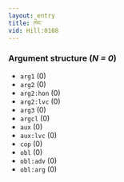 ```yaml
---
layout: entry
title: ཁེང་
vid: Hill:0108
---
```

### Argument structure (_N = 0_)
* `arg1` (0)
* `arg2` (0)
* `arg2:hon` (0)
* `arg2:lvc` (0)
* `arg3` (0)
* `argcl` (0)
* `aux` (0)
* `aux:lvc` (0)
* `cop` (0)
* `obl` (0)
* `obl:adv` (0)
* `obl:arg` (0)
